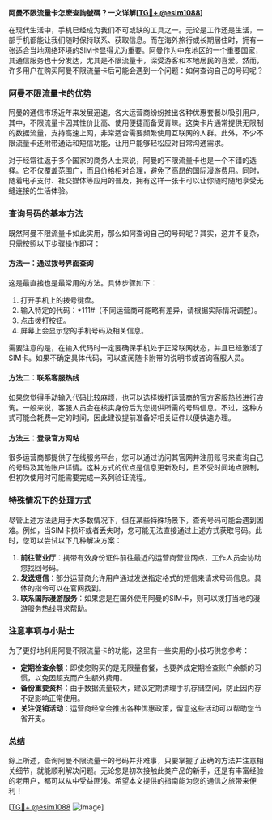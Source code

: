 **阿曼不限流量卡怎麽查詢號碼？一文详解[[TG💪+ @esim1088](https://t.me/s/esim1088)]**

在现代生活中，手机已经成为我们不可或缺的工具之一。无论是工作还是生活，一部手机都能让我们随时保持联系、获取信息。而在海外旅行或长期居住时，拥有一张适合当地网络环境的SIM卡显得尤为重要。阿曼作为中东地区的一个重要国家，其通信服务也十分发达，尤其是不限流量卡，深受游客和本地居民的喜爱。然而，许多用户在购买阿曼不限流量卡后可能会遇到一个问题：如何查询自己的号码呢？

### 阿曼不限流量卡的优势

阿曼的通信市场近年来发展迅速，各大运营商纷纷推出各种优惠套餐以吸引用户。其中，不限流量卡因其性价比高、使用便捷而备受青睐。这类卡片通常提供无限制的数据流量，支持高速上网，非常适合需要频繁使用互联网的人群。此外，不少不限流量卡还附带通话和短信功能，让用户能够轻松应对日常沟通需求。

对于经常往返于多个国家的商务人士来说，阿曼的不限流量卡也是一个不错的选择。它不仅覆盖范围广，而且价格相对合理，避免了高昂的国际漫游费用。同时，随着电子支付、社交媒体等应用的普及，拥有这样一张卡可以让你随时随地享受无缝连接的生活体验。

### 查询号码的基本方法

既然阿曼不限流量卡如此实用，那么如何查询自己的号码呢？其实，这并不复杂，只需按照以下步骤操作即可：

#### 方法一：通过拨号界面查询
这是最直接也是最常用的方法。具体步骤如下：
1. 打开手机上的拨号键盘。
2. 输入特定的代码：*111#（不同运营商可能略有差异，请根据实际情况调整）。
3. 点击拨打按钮。
4. 屏幕上会显示您的手机号码及相关信息。

需要注意的是，在输入代码时一定要确保手机处于正常联网状态，并且已经激活了SIM卡。如果不确定具体代码，可以查阅随卡附带的说明书或咨询客服人员。

#### 方法二：联系客服热线
如果您觉得手动输入代码比较麻烦，也可以选择拨打运营商的官方客服热线进行咨询。一般来说，客服人员会在核实身份后为您提供所需的号码信息。不过，这种方式可能会耗费一定的时间，因此建议提前准备好相关证件以便快速办理。

#### 方法三：登录官方网站
很多运营商都提供了在线服务平台，您可以通过访问其官网并注册账号来查询自己的号码及其他账户详情。这种方式的优点是信息更新及时，且不受时间地点限制，但初次使用时可能需要完成一系列验证流程。

### 特殊情况下的处理方式

尽管上述方法适用于大多数情况下，但在某些特殊场景下，查询号码可能会遇到困难。例如，当SIM卡损坏或者丢失时，您可能无法直接通过上述方式获取号码。此时，您可以尝试以下几种解决方案：

1. **前往营业厅**：携带有效身份证件前往最近的运营商营业网点，工作人员会协助您找回号码。
2. **发送短信**：部分运营商允许用户通过发送指定格式的短信来请求号码信息。具体的指令可以在官网找到。
3. **联系国际漫游服务**：如果您是在国外使用阿曼的SIM卡，则可以拨打当地的漫游服务热线寻求帮助。

### 注意事项与小贴士

为了更好地利用阿曼不限流量卡的功能，这里有一些实用的小技巧供您参考：
- **定期检查余额**：即使您购买的是无限量套餐，也要养成定期检查账户余额的习惯，以免因超支而产生额外费用。
- **备份重要资料**：由于数据流量较大，建议定期清理手机存储空间，防止因内存不足影响正常使用。
- **关注促销活动**：运营商经常会推出各种优惠政策，留意这些活动可以帮助您节省开支。

### 总结

综上所述，查询阿曼不限流量卡的号码并非难事，只要掌握了正确的方法并注意相关细节，就能顺利解决问题。无论您是初次接触此类产品的新手，还是有丰富经验的老用户，都可以从中受益匪浅。希望本文提供的指南能为您的通信之旅带来便利！

[[TG💪+ @esim1088](https://t.me/s/esim1088) ![Image](https://i.postimg.cc/4NQfJmqS/Snipaste-2025-05-13-00-14-12.png)]
